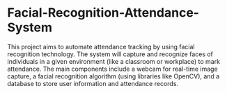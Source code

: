# Facial-Recognition-Attendance-System

This project aims to automate attendance tracking by using facial recognition technology. The system will capture and recognize faces of individuals in a given environment (like a classroom or workplace) to mark attendance. The main components include a webcam for real-time image capture, a facial recognition algorithm (using libraries like OpenCV), and a database to store user information and attendance records.
